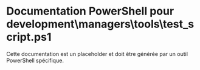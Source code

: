 # Documentation PowerShell pour development\managers\tools\test_script.ps1

Cette documentation est un placeholder et doit être générée par un outil PowerShell spécifique.

